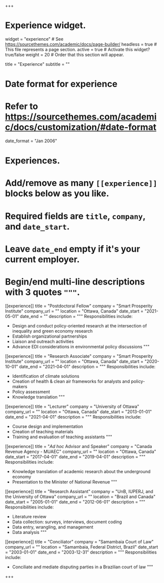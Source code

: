+++
# Experience widget.
widget = "experience"  # See https://sourcethemes.com/academic/docs/page-builder/
headless = true  # This file represents a page section.
active = true  # Activate this widget? true/false
weight = 20  # Order that this section will appear.

title = "Experience"
subtitle = ""

# Date format for experience
#   Refer to https://sourcethemes.com/academic/docs/customization/#date-format
date_format = "Jan 2006"

# Experiences.
#   Add/remove as many `[[experience]]` blocks below as you like.
#   Required fields are `title`, `company`, and `date_start`.
#   Leave `date_end` empty if it's your current employer.
#   Begin/end multi-line descriptions with 3 quotes `"""`.

[[experience]]
  title = "Postdoctoral Fellow"
  company = "Smart Prosperity Institute"
  company_url = ""
  location = "Ottawa, Canada"
  date_start = "2021-05-01"
  date_end = ""
  description = """
  Responsibilities include:
  
  * Design and conduct policy-oriented research at the intersection of inequality and green economy research
  * Establish organizational partnerships
  * Liaison and outreach activities
  * Advance EDI considerations in environmental policy discussions
    """

[[experience]]
  title = "Research Associate"
  company = "Smart Prosperity Institute"
  company_url = ""
  location = "Ottawa, Canada"
  date_start = "2020-10-01"
  date_end = "2021-04-01"
  description = """
  Responsibilities include:
  
  * Identification of climate solutions
  * Creation of health & clean air frameworks for analysts and policy-makers
  * Policy assessment
  * Knowledge translation
    """
  
[[experience]]
  title = "Lecturer"
  company = "University of Ottawa"
  company_url = ""
  location = "Ottawa, Canada"
  date_start = "2013-01-01"
  date_end = "2021-04-01"
  description = """
  Responsibilities include:
  
  * Course design and implementation
  * Creation of teaching materials
  * Training and evaluation of teaching assistants
  """

[[experience]]
  title = "*Ad hoc* Advisor and Speaker"
  company = "Canada Revenue Agency - MUAEC"
  company_url = ""
  location = "Ottawa, Canada"
  date_start = "2017-04-01"
  date_end = "2019-04-01"
  description = """
  Responsibilities include:
  
  * Knowledge translation of academic research about the underground economy
  * Presentation to the Minister of National Revenue
  """
  
  [[experience]]
  title = "Research Assistant"
  company = "UnB, IUPERJ, and the University of Ottawa"
  company_url = ""
  location = "Brazil and Canada"
  date_start = "2005-01-01"
  date_end = "2012-06-01"
  description = """
  Responsibilities include:
  
  * Literature review
  * Data collection: surveys, interviews, document coding
  * Data entry, wrangling, and management
  * Data analysis
  """

[[experience]]
  title = "Conciliator"
  company = "Samambaia Court of Law"
  company_url = ""
  location = "Samambaia, Federal District, Brazil"
  date_start = "2003-01-01"
  date_end = "2003-12-31"
  description = """
  Responsibilities include:
  
  * Conciliate and mediate disputing parties in a Brazilian court of law
  """
 
+++
